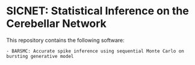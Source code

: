 # SICNET: Statistical Inference on the Cerebellar Network

This repository contains the following software:

    - BARSMC: Accurate spike inference using sequential Monte Carlo on bursting generative model


